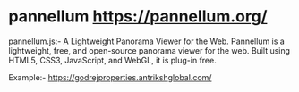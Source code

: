 # pannellum <a>https://pannellum.org/</a>
pannellum.js:- A Lightweight Panorama Viewer for the Web. Pannellum is a lightweight, free, and open-source panorama viewer for the web. Built using HTML5, CSS3, JavaScript, and WebGL, it is plug-in free.

Example:-
<a>https://godrejproperties.antrikshglobal.com/</a>
